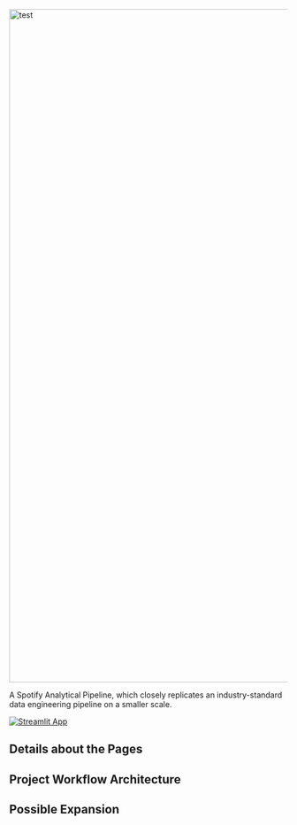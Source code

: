 <img width="1217" alt="test" src="https://github.com/r0han99/spotify-dataengg/assets/45916202/e05de48a-5597-4cef-ae0a-6e9d67969dba">

A Spotify Analytical Pipeline, which closely replicates an industry-standard data engineering pipeline on a smaller scale.

[![Streamlit App](https://static.streamlit.io/badges/streamlit_badge_black_white.svg)](https://inferential-spotify-dashboard.streamlit.app/)


## Details about the Pages



## Project Workflow Architecture 



## Possible Expansion 








